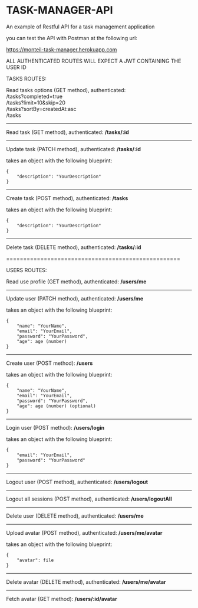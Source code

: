 TASK-MANAGER-API
================

An example of Restful API for a task management application

you can test the API with Postman at the following url:

https://monteil-task-manager.herokuapp.com


ALL AUTHENTICATED ROUTES WILL EXPECT A JWT CONTAINING THE USER ID

TASKS ROUTES:

Read tasks options (GET method), authenticated: <br>
/tasks?completed=true <br>
/tasks?limit=10&skip=20 <br>
/tasks?sortBy=createdAt:asc <br>
/tasks <br>

--------------------------------------------------

Read task (GET method), authenticated:
**/tasks/:id**

--------------------------------------------------

Update task (PATCH method), authenticated: 
**/tasks/:id**

takes an object with the following blueprint: <br>
```
{
    "description": "YourDescription"
}
```

--------------------------------------------------


Create task (POST method), authenticated:
**/tasks**

takes an object with the following blueprint: <br>
```
{
    "description": "YourDescription"
}
```
--------------------------------------------------

Delete task (DELETE method), authenticated:
**/tasks/:id**


===================================================


USERS ROUTES:

Read use profile (GET method), authenticated:
**/users/me**


--------------------------------------------------

Update user (PATCH method), authenticated:
**/users/me**

takes an object with the following blueprint: <br>
```
{
    "name": "YourName",
    "email": "YourEmail",
    "password": "YourPassword",
    "age": age (number)
}
```

--------------------------------------------------

Create user (POST method):
**/users**

takes an object with the following blueprint: <br>
```
{
    "name": "YourName",
    "email": "YourEmail",
    "password": "YourPassword",
    "age": age (number) (optional)
}
```

--------------------------------------------------

Login user (POST method):
**/users/login**


takes an object with the following blueprint: <br>
```
{
    "email": "YourEmail",
    "password": "YourPassword"
}
```
--------------------------------------------------

Logout user (POST method), authenticated:
**/users/logout**

--------------------------------------------------

Logout all sessions (POST method), authenticated:
**/users/logoutAll**


--------------------------------------------------

Delete user (DELETE method), authenticated:
**/users/me**

--------------------------------------------------

Upload avatar (POST method), authenticated:
**/users/me/avatar**

takes an object with the following blueprint: <br>
```
{
    "avatar": file
}
```
--------------------------------------------------

Delete avatar (DELETE method), authenticated:
**/users/me/avatar**

--------------------------------------------------

Fetch avatar (GET method):
**/users/:id/avatar**

